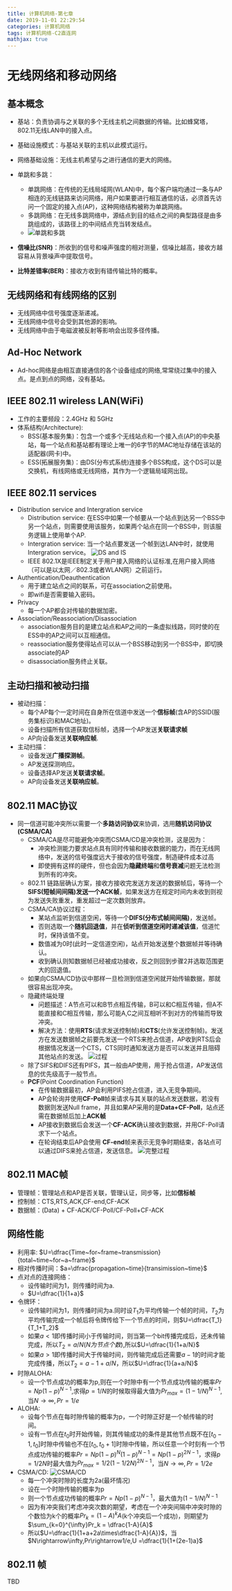 ```yaml
---
title: 计算机网络-第七章
date: 2019-11-01 22:29:54
categories: 计算机网络
tags: 计算机网络-C2直连网
mathjax: true
---
```


# 无线网络和移动网络
<!-- more --> 
## 基本概念
- 基站：负责协调与之关联的多个无线主机之间数据的传输。比如蜂窝塔，802.11无线LAN中的接入点。
- 基础设施模式：与基站关联的主机以此模式运行。
- 网络基础设施：无线主机希望与之进行通信的更大的网络。

- 单跳和多跳：
  - 单跳网络：在传统的无线局域网(WLAN)中，每个客户端均通过一条与AP相连的无线链路来访问网络，用户如果要进行相互通信的话，必须首先访问一个固定的接入点(AP)，这种网络结构被称为单跳网络。
  - 多跳网络：在无线多跳网络中，源结点到目的结点之间的典型路径是由多跳组成的，该路径上的中间结点充当转发结点。
  - ![单跳和多跳](/images/documents/计算机网络-第七章/单跳多跳网络.jpg)
- **信噪比(SNR)**：所收到的信号和噪声强度的相对测量，信噪比越高，接收方越容易从背景噪声中提取信号。
- **比特差错率(BER)**：接收方收到有错传输比特的概率。



## 无线网络和有线网络的区别
- 无线网络中信号强度逐渐递减。
- 无线网络中信号会受到其他源的影响。
- 无线网络中由于电磁波被反射等影响会出现多径传播。

## Ad-Hoc Network
- Ad-hoc网络是由相互直接通信的各个设备组成的网络,常常绕过集中的接入点。是点到点的网络，没有基站。

## IEEE 802.11 wireless LAN(WiFi)
- 工作的主要频段：2.4GHz 和 5GHz
- 体系结构(Architecture):
  - BSS(基本服务集)：包含一个或多个无线站点和一个接入点(AP)的中央基站，每一个站点和基站都有理论上唯一的6字节的MAC地址存储在该站的适配器(网卡)中。
  - ESS(拓展服务集)：由DS(分布式系统)连接多个BSS构成，这个DS可以是交换机，有线网络或无线网络，其作为一个逻辑局域网出现。

## IEEE 802.11 services
- Distribution service and Intergration service
  - Distribution service: 在ESS中如果一个帧要从一个站点到达另一个BSS中另一个站点，则需要使用该服务，如果两个站点在同一个BSS中，则该服务逻辑上使用单个AP.
  - Intergration service: 当一个站点要发送一个帧到达LAN中时，就使用Intergration service。
   ![DS and IS](/images/documents/计算机网络-第七章/DSandIS.jpg)
  - IEEE 802.1X是IEEE制定关于用户接入网络的认证标准,在用户接入网络（可以是以太网／802.3或者WLAN网）之前运行。
- Authentication/Deauthentication
  - 用于建立站点之间的联系，可在association之前使用。
  - 即wifi是否需要输入密码。
- Privacy
  - 每一个AP都会对传输的数据加密。
- Association/Reassociation/Disassociation
  - association服务目的是建立站点和AP之间的一条虚拟线路，同时使的在ESS中的AP之间可以互相通信。
  - reassociation服务使得站点可以从一个BSS移动到另一个BSS中，即切换associate的AP
  - disassociation服务终止关联。

## 主动扫描和被动扫描
- 被动扫描：
  - 每个AP每个一定时间在自身所在信道中发送一个**信标帧**(含AP的SSID(服务集标识)和MAC地址)。
  - 设备扫描所有信道获取信标帧，选择一个AP发送**关联请求帧**
  - AP向设备发送**关联响应帧**.
- 主动扫描：
  - 设备发送**广播探测帧**。
  - AP发送探测响应。
  - 设备选择AP发送**关联请求帧**。
  - AP向设备发送**关联响应帧**。
  
## 802.11 MAC协议
- 同一信道可能冲突所以需要一个**多路访问协议**来协调，选用**随机访问协议(CSMA/CA)**
  - CSMA/CA是尽可能避免冲突而CSMA/CD是冲突检测，这是因为：
    - 冲突检测能力要求站点具有同时传输和接收数据的能力，而在无线网络中，发送的信号强度远大于接收的信号强度，制造硬件成本过高
    - 即使拥有这样的硬件，但也会因为**隐藏终端**和**信号衰减**问题无法检测到所有的冲突。
  - 802.11 链路层确认方案，接收方接收完发送方发送的数据帧后，等待一个**SIFS(短帧间间隔)**发送一个**ACK帧**，如果发送方在规定时间内未收到则视为发送失败重发，重发超过一定次数则放弃。
  - CSMA/CA协议过程：
    - 某站点监听到信道空闲，等待一个**DIFS(分布式帧间间隔)**，发送帧。
    - 否则选取一个**随机回退值**，并在**侦听到信道空闲时递减该值**，信道忙时，保持该值不变。
    - 数值减为0时(此时一定信道空闲)，站点开始发送整个数据帧并等待确认。
    - 收到确认则知数据帧已经被成功接收，反之则回到步骤2并选取范围更大的回退值。
  - 如果向CSMA/CD协议中那样一旦检测到信道空闲就开始传输数据，那就很容易出现冲突。
  - 隐藏终端处理
    - 问题描述：A节点可以和B节点相互传输，B可以和C相互传输，但A不能直接和C相互传输，那么可能A,C之间互相听不到对方的传输而导致冲突。
    - 解决方法：使用**RTS**(请求发送控制帧)和**CTS**(允许发送控制帧)。发送方在发送数据帧之前要先发送一个RTS来抢占信道，AP收到RTS后会根据情况发送一个CTS，CTS同时通知发送方是否可以发送并且阻碍其他站点的发送。
  ![过程](/images/documents/计算机网络-第七章/CSMACA传输过程.png)
  - 除了SIFS和DIFS还有PIFS，其一般由AP使用，用于抢占信道，AP发送信息的优先级高于一般节点。
  - **PCF**(Point Coordination Function)
    - 在传输数据最初，AP会利用PIFS抢占信道，进入无竞争期间。
    - AP会轮询并使用**CF-Poll**帧来请求与其关联的站点发送数据，若没有数据则发送Null frame，并且如果AP采用的是**Data+CF-Poll**，站点还需在数据帧后加上**ACK帧**
    - AP接收到数据后会发送一个**CF-ACK**确认接收到数据，并用CF-Poll请求下一个站点。
    - 在轮询结束后AP会使用 **CF-end**帧来表示无竞争时期结束，各站点可以通过DIFS来抢占信道，发送信息。
    ![完整过程](/images/documents/计算机网络-第七章/PIFS.png)
  
## 802.11 MAC帧
- 管理帧：管理站点和AP是否关联，管理认证，同步等，比如**信标帧**
- 控制帧：CTS,RTS,ACK,CF-end,CF-ACK
- 数据帧：(Data) + CF-ACK/CF-Poll/CF-Poll+CF-ACK

## 网络性能
- 利用率: $U=\dfrac{Time~for~frame~transmission}{total~time~for~a~frame}$
- 相对传播时间：$a=\dfrac{propagation~time}{transimission~time}$
- 点对点的连接网络：
  - 设传输时间为1，则传播时间为a.
  - $U=\dfrac{1}{1+a}$
- 令牌环：
  - 设传输时间为1，则传播时间为a.同时设$T_1$为平均传输一个帧的时间，$T_2$为平均传输完成一个帧后将令牌传给下一个节点的时间，则$U=\dfrac{T_1}{T_1+T_2}$
  - 如果$a<1$即传播时间小于传输时间，则当第一个bit传播完成后，还未传输完成，所以$T_2=a/N(N为节点个数)$,所以$U=\dfrac{1}{1+a/N}$
  - 如果$a>1$即传播时间大于传输时间，则传输完成后还需要$a-1$的时间才能完成传播，所以$T_2 = a-1+a/N$，所以$U=\dfrac{1}{a+a/N}$
- 时隙ALOHA:
  - 设一个节点成功的概率为p,则在一个时隙中有一个节点成功传输的概率$Pr = Np(1-p)^{N-1}$,求得$p = 1/N$的时候取得最大值为$Pr_{max} = (1-1/N)^{N-1}$,当$N\rightarrow \infty,Pr = 1/e$
- ALOHA:
  - 设每个节点在每时隙传输的概率为p，一个时隙正好是一个帧传输的时间。
  - 设有一节点在$t_0$时开始传输，则其传输成功的条件是其他节点既不在$[t_0-1,t_0]$时隙中传输也不在$[t_0,t_0+1]$时隙中传输，所以任意一个时刻有一个节点成功传输的概率$Pr = Np(1-p)^{N}(1-p)^{N-1} = Np(1-p)^{2N-1}$，求得$p = 1/2N$时最大值为$Pr_{max} = 1/2(1-1/2N)^{2N-1}$，当$N\rightarrow \infty,Pr = 1/2e$
- CSMA/CD:
  ![CSMA/CD](/images/documents/计算机网络-第七章/CSMACDperformance.png)
  - 每一个冲突时隙的长度为2a(最坏情况)
  - 设在一个时隙传输的概率为p
  - 则一个节点成功传输的概率$Pr =Np(1-p)^{N-1}$，最大值为$(1-1/N)^{N-1}$ 
  - 因为有冲突我们考虑冲突次数的期望，考虑在一个冲突间隔中冲突时隙的个数恰为k个的概率$Pr_k=(1-A)^kA$(k个冲突后一个成功)，则期望为$\sum_{k=0}^{\infty}Pr_k = \dfrac{1-A}{A}$
  - 所以$U=\dfrac{1}{1+a+2a\times\dfrac{1-A}{A}}$，当$N\rightarrow\infty,Pr\rightarrow1/e,U =\dfrac{1}{1+(2e-1)a}$

## 802.11 帧
TBD
